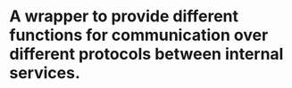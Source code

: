# A wrapper to provide different functions for communication over different protocols between internal services.